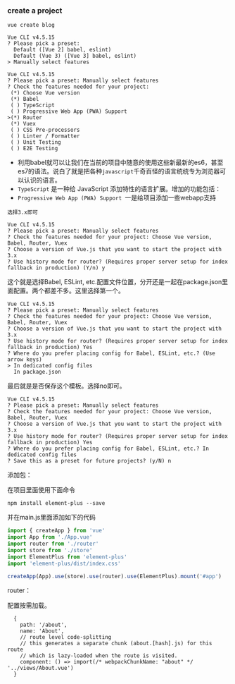 ### create a project

```
vue create blog
```

```
Vue CLI v4.5.15
? Please pick a preset:
  Default ([Vue 2] babel, eslint)
  Default (Vue 3) ([Vue 3] babel, eslint)
> Manually select features
```

```
Vue CLI v4.5.15
? Please pick a preset: Manually select features
? Check the features needed for your project:
 (*) Choose Vue version
 (*) Babel
 ( ) TypeScript
 ( ) Progressive Web App (PWA) Support
>(*) Router
 (*) Vuex
 ( ) CSS Pre-processors
 ( ) Linter / Formatter
 ( ) Unit Testing
 ( ) E2E Testing
```

- 利用babel就可以让我们在当前的项目中随意的使用这些新最新的es6，甚至es7的语法。说白了就是把各种`javascript`千奇百怪的语言统统专为浏览器可以认识的语言。
- `TypeScript` 是一种给 JavaScript 添加特性的语言扩展。增加的功能包括：
- `Progressive Web App (PWA) Support `一是给项目添加一些webapp支持

```
选择3.x即可
```

```
Vue CLI v4.5.15
? Please pick a preset: Manually select features
? Check the features needed for your project: Choose Vue version, Babel, Router, Vuex
? Choose a version of Vue.js that you want to start the project with 3.x
? Use history mode for router? (Requires proper server setup for index fallback in production) (Y/n) y
```



这个就是选择Babel, ESLint, etc.配置文件位置，分开还是一起在package.json里面配置。两个都差不多。这里选择第一个。

```
Vue CLI v4.5.15
? Please pick a preset: Manually select features
? Check the features needed for your project: Choose Vue version, Babel, Router, Vuex
? Choose a version of Vue.js that you want to start the project with 3.x
? Use history mode for router? (Requires proper server setup for index fallback in production) Yes
? Where do you prefer placing config for Babel, ESLint, etc.? (Use arrow keys)
> In dedicated config files
  In package.json
```



最后就是是否保存这个模板。选择no即可。

```
Vue CLI v4.5.15
? Please pick a preset: Manually select features
? Check the features needed for your project: Choose Vue version, Babel, Router, Vuex
? Choose a version of Vue.js that you want to start the project with 3.x
? Use history mode for router? (Requires proper server setup for index fallback in production) Yes
? Where do you prefer placing config for Babel, ESLint, etc.? In dedicated config files
? Save this as a preset for future projects? (y/N) n
```



添加包：

在项目里面使用下面命令

```
npm install element-plus --save
```

并在main.js里面添加如下的代码

```js
import { createApp } from 'vue'
import App from './App.vue'
import router from './router'
import store from './store'
import ElementPlus from 'element-plus'
import 'element-plus/dist/index.css'

createApp(App).use(store).use(router).use(ElementPlus).mount('#app')
```

router：

配置按需加载。

```
  {
    path: '/about',
    name: 'About',
    // route level code-splitting
    // this generates a separate chunk (about.[hash].js) for this route
    // which is lazy-loaded when the route is visited.
    component: () => import(/* webpackChunkName: "about" */ '../views/About.vue')
  }
```

